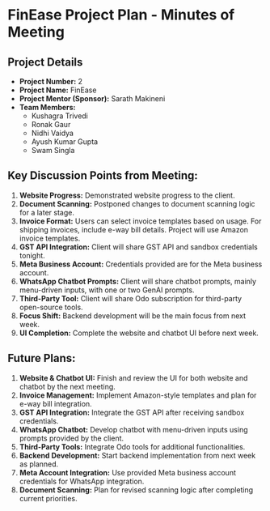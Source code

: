 # FinEase Project Plan - Minutes of Meeting

## Project Details
- **Project Number:** 2  
- **Project Name:** FinEase  
- **Project Mentor (Sponsor):** Sarath Makineni  
- **Team Members:**  
  - Kushagra Trivedi  
  - Ronak Gaur  
  - Nidhi Vaidya  
  - Ayush Kumar Gupta  
  - Swam Singla  

## Key Discussion Points from Meeting:
1. **Website Progress:** Demonstrated website progress to the client.
2. **Document Scanning:** Postponed changes to document scanning logic for a later stage.
3. **Invoice Format:** Users can select invoice templates based on usage. For shipping invoices, include e-way bill details. Project will use Amazon invoice templates.
4. **GST API Integration:** Client will share GST API and sandbox credentials tonight.
5. **Meta Business Account:** Credentials provided are for the Meta business account.
6. **WhatsApp Chatbot Prompts:** Client will share chatbot prompts, mainly menu-driven inputs, with one or two GenAI prompts.
7. **Third-Party Tool:** Client will share Odo subscription for third-party open-source tools.
8. **Focus Shift:** Backend development will be the main focus from next week.
9. **UI Completion:** Complete the website and chatbot UI before next week.

## Future Plans:
1. **Website & Chatbot UI:** Finish and review the UI for both website and chatbot by the next meeting.
2. **Invoice Management:** Implement Amazon-style templates and plan for e-way bill integration.
3. **GST API Integration:** Integrate the GST API after receiving sandbox credentials.
4. **WhatsApp Chatbot:** Develop chatbot with menu-driven inputs using prompts provided by the client.
5. **Third-Party Tools:** Integrate Odo tools for additional functionalities.
6. **Backend Development:** Start backend implementation from next week as planned.
7. **Meta Account Integration:** Use provided Meta business account credentials for WhatsApp integration.
8. **Document Scanning:** Plan for revised scanning logic after completing current priorities.

